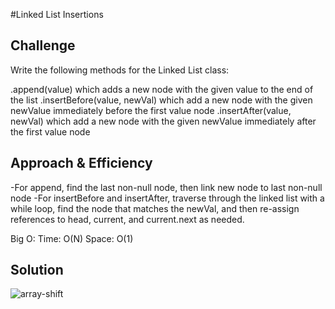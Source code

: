#Linked List Insertions

## Challenge
Write the following methods for the Linked List class:

.append(value) which adds a new node with the given value to the end of the list
.insertBefore(value, newVal) which add a new node with the given newValue immediately before the first value node
.insertAfter(value, newVal) which add a new node with the given newValue immediately after the first value node

## Approach & Efficiency
-For append, find the last non-null node, then link new node to last non-null node
-For insertBefore and insertAfter, traverse through the linked list with a while loop, find the node that matches the newVal, and then re-assign references to head, current, and current.next as needed. 

Big O:
Time: O(N)
Space: O(1)

## Solution 
![array-shift](https://user-images.githubusercontent.com/54918779/77214243-7f028b80-6acb-11ea-9cd3-d3cc2ea21171.png)
